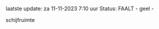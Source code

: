 laatste update: 
za 11-11-2023  7:10   uur 
Status: FAALT - geel - 
<div class="service Y">schijfruimte</div>